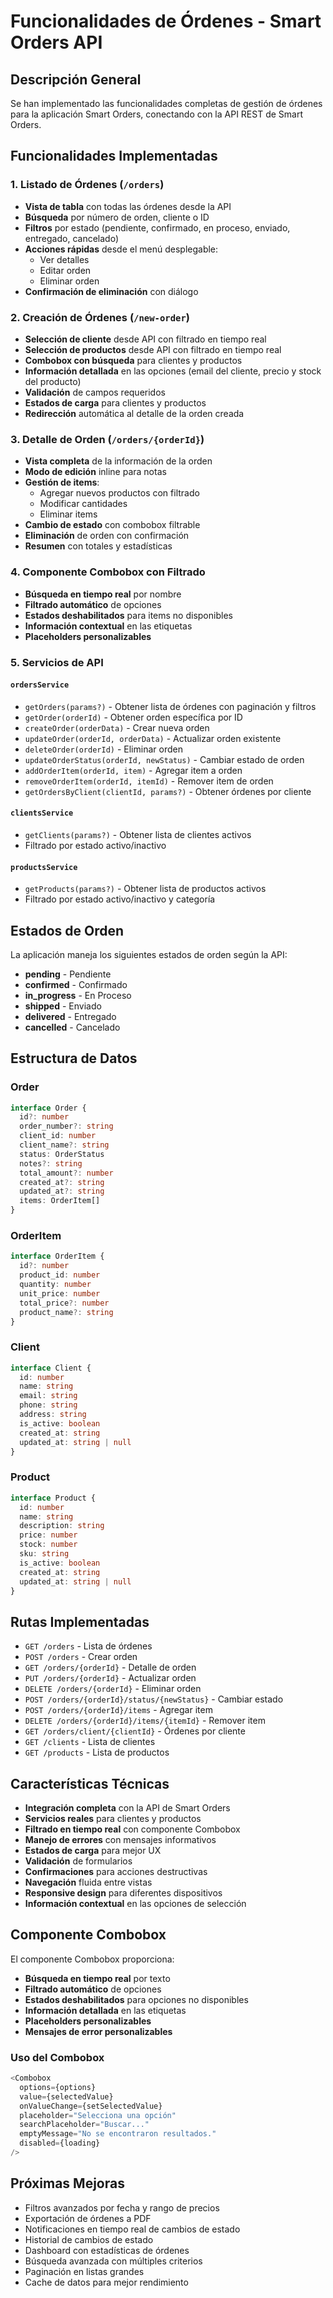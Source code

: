# Funcionalidades de Órdenes - Smart Orders API

## Descripción General

Se han implementado las funcionalidades completas de gestión de órdenes para la aplicación Smart Orders, conectando con la API REST de Smart Orders.

## Funcionalidades Implementadas

### 1. Listado de Órdenes (`/orders`)
- **Vista de tabla** con todas las órdenes desde la API
- **Búsqueda** por número de orden, cliente o ID
- **Filtros** por estado (pendiente, confirmado, en proceso, enviado, entregado, cancelado)
- **Acciones rápidas** desde el menú desplegable:
  - Ver detalles
  - Editar orden
  - Eliminar orden
- **Confirmación de eliminación** con diálogo

### 2. Creación de Órdenes (`/new-order`)
- **Selección de cliente** desde API con filtrado en tiempo real
- **Selección de productos** desde API con filtrado en tiempo real
- **Combobox con búsqueda** para clientes y productos
- **Información detallada** en las opciones (email del cliente, precio y stock del producto)
- **Validación** de campos requeridos
- **Estados de carga** para clientes y productos
- **Redirección** automática al detalle de la orden creada

### 3. Detalle de Orden (`/orders/{orderId}`)
- **Vista completa** de la información de la orden
- **Modo de edición** inline para notas
- **Gestión de items**:
  - Agregar nuevos productos con filtrado
  - Modificar cantidades
  - Eliminar items
- **Cambio de estado** con combobox filtrable
- **Eliminación** de orden con confirmación
- **Resumen** con totales y estadísticas

### 4. Componente Combobox con Filtrado
- **Búsqueda en tiempo real** por nombre
- **Filtrado automático** de opciones
- **Estados deshabilitados** para items no disponibles
- **Información contextual** en las etiquetas
- **Placeholders personalizables**

### 5. Servicios de API

#### `ordersService`
- `getOrders(params?)` - Obtener lista de órdenes con paginación y filtros
- `getOrder(orderId)` - Obtener orden específica por ID
- `createOrder(orderData)` - Crear nueva orden
- `updateOrder(orderId, orderData)` - Actualizar orden existente
- `deleteOrder(orderId)` - Eliminar orden
- `updateOrderStatus(orderId, newStatus)` - Cambiar estado de orden
- `addOrderItem(orderId, item)` - Agregar item a orden
- `removeOrderItem(orderId, itemId)` - Remover item de orden
- `getOrdersByClient(clientId, params?)` - Obtener órdenes por cliente

#### `clientsService`
- `getClients(params?)` - Obtener lista de clientes activos
- Filtrado por estado activo/inactivo

#### `productsService`
- `getProducts(params?)` - Obtener lista de productos activos
- Filtrado por estado activo/inactivo y categoría

## Estados de Orden

La aplicación maneja los siguientes estados de orden según la API:

- **pending** - Pendiente
- **confirmed** - Confirmado  
- **in_progress** - En Proceso
- **shipped** - Enviado
- **delivered** - Entregado
- **cancelled** - Cancelado

## Estructura de Datos

### Order
```typescript
interface Order {
  id?: number
  order_number?: string
  client_id: number
  client_name?: string
  status: OrderStatus
  notes?: string
  total_amount?: number
  created_at?: string
  updated_at?: string
  items: OrderItem[]
}
```

### OrderItem
```typescript
interface OrderItem {
  id?: number
  product_id: number
  quantity: number
  unit_price: number
  total_price?: number
  product_name?: string
}
```

### Client
```typescript
interface Client {
  id: number
  name: string
  email: string
  phone: string
  address: string
  is_active: boolean
  created_at: string
  updated_at: string | null
}
```

### Product
```typescript
interface Product {
  id: number
  name: string
  description: string
  price: number
  stock: number
  sku: string
  is_active: boolean
  created_at: string
  updated_at: string | null
}
```

## Rutas Implementadas

- `GET /orders` - Lista de órdenes
- `POST /orders` - Crear orden
- `GET /orders/{orderId}` - Detalle de orden
- `PUT /orders/{orderId}` - Actualizar orden
- `DELETE /orders/{orderId}` - Eliminar orden
- `POST /orders/{orderId}/status/{newStatus}` - Cambiar estado
- `POST /orders/{orderId}/items` - Agregar item
- `DELETE /orders/{orderId}/items/{itemId}` - Remover item
- `GET /orders/client/{clientId}` - Órdenes por cliente
- `GET /clients` - Lista de clientes
- `GET /products` - Lista de productos

## Características Técnicas

- **Integración completa** con la API de Smart Orders
- **Servicios reales** para clientes y productos
- **Filtrado en tiempo real** con componente Combobox
- **Manejo de errores** con mensajes informativos
- **Estados de carga** para mejor UX
- **Validación** de formularios
- **Confirmaciones** para acciones destructivas
- **Navegación** fluida entre vistas
- **Responsive design** para diferentes dispositivos
- **Información contextual** en las opciones de selección

## Componente Combobox

El componente Combobox proporciona:

- **Búsqueda en tiempo real** por texto
- **Filtrado automático** de opciones
- **Estados deshabilitados** para opciones no disponibles
- **Información detallada** en las etiquetas
- **Placeholders personalizables**
- **Mensajes de error personalizables**

### Uso del Combobox

```typescript
<Combobox
  options={options}
  value={selectedValue}
  onValueChange={setSelectedValue}
  placeholder="Selecciona una opción"
  searchPlaceholder="Buscar..."
  emptyMessage="No se encontraron resultados."
  disabled={loading}
/>
```

## Próximas Mejoras

- Filtros avanzados por fecha y rango de precios
- Exportación de órdenes a PDF
- Notificaciones en tiempo real de cambios de estado
- Historial de cambios de estado
- Dashboard con estadísticas de órdenes
- Búsqueda avanzada con múltiples criterios
- Paginación en listas grandes
- Cache de datos para mejor rendimiento 